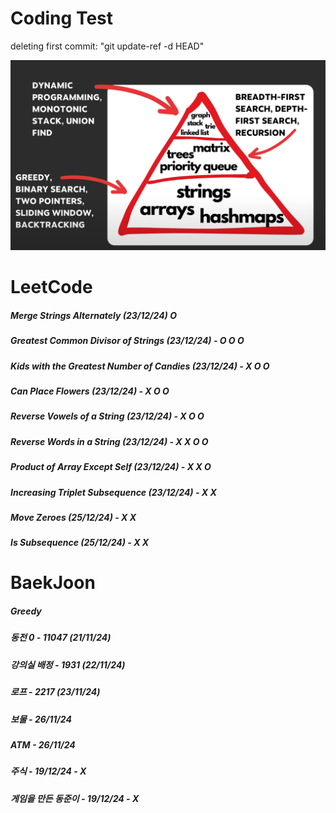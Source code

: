 # Coding Test

deleting first commit: "git update-ref -d HEAD"


![Image](image.png)

# LeetCode
##### Merge Strings Alternately (23/12/24) O
##### Greatest Common Divisor of Strings (23/12/24) - O O O
##### Kids with the Greatest Number of Candies (23/12/24) - X O O
##### Can Place Flowers (23/12/24) - X O O
##### Reverse Vowels of a String (23/12/24) - X O O
##### Reverse Words in a String (23/12/24) - X X O O
##### Product of Array Except Self (23/12/24) - X X O
##### Increasing Triplet Subsequence (23/12/24) - X X 
##### Move Zeroes (25/12/24) - X X
##### Is Subsequence (25/12/24) - X X
# BaekJoon 
##### Greedy
##### 동전 0 - 11047 (21/11/24)
##### 강의실 배정 - 1931 (22/11/24)
##### 로프 - 2217 (23/11/24)
##### 보물 - 26/11/24
##### ATM - 26/11/24
##### 주식 - 19/12/24 - X
##### 게임을 만든 동준이 - 19/12/24 - X

